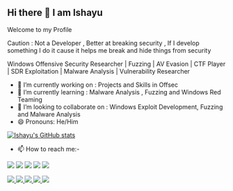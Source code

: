 ## Hi there 👋 I am Ishayu
Welcome to my Profile

Caution : Not a Developer , Better at breaking security , If I develop something I do it cause it helps me break and hide things from security

Windows Offensive Security Researcher | Fuzzing | AV Evasion | CTF Player | SDR Exploitation | Malware Analysis | Vulnerability Researcher

- 🔭 I’m currently working on : Projects and Skills in Offsec
- 🌱 I’m currently learning : Malware Analysis , Fuzzing and Windows Red Teaming
- 👯 I’m looking to collaborate on : Windows Exploit Development, Fuzzing and Malware Analysis 
- 😄 Pronouns: He/Him 


[![Ishayu's GitHub stats](https://github-readme-stats.vercel.app/api?username=ISH2YU&hide=prs&show_icons=true&theme=radical)](https://github.com/anuraghazra/github-readme-stats)

- 📫 How to reach me:-

<p align="center">

<a target="_blank" href="https://www.linkedin.com/in/ishayu-potey-89777324b/s"><img src="https://img.shields.io/badge/-LinkedIn-0077B5?style=for-the-badge&logo=Linkedin&logoColor=white"></img></a>
<a target="_blank" href="mailto:ishayupotey@gmail.com"><img src="https://img.shields.io/badge/-Gmail-D14836?style=for-the-badge&logo=Gmail&logoColor=white"></img></a>
<a target="_blank" href="https://discord.com/channels/@drago0287"><img src="https://img.shields.io/badge/-Discord-5865F2?style=for-the-badge&logo=discord&logoColor=white"></img></a>
<a target="_blank" href="https://medium.com/@ishayupotey"><img src="https://img.shields.io/badge/-Medium-12100E?style=for-the-badge&logo=Medium&logoColor=white"></img></a>
<a target="_blank" href="https://twitter.com/Ishayu55328698"><img src="https://img.shields.io/badge/-Twitter-1DA1F2?style=for-the-badge&logo=Twitter&logoColor=white"></img></a>


</p>      
<p align="left">  
<a href="https://github.com/harish-sethuraman/readme-components">
 <img  src="https://readme-components.vercel.app/api?component=logo&fill=black&logo=Python&animation=spin&svgfill=15d8fe">  
 </a>
   <a href="https://github.com/harish-sethuraman/readme-components">
<img  src="https://readme-components.vercel.app/api?component=logo&fill=black&logo=C&svgfill=2d79c7">
</a>
 <a href="https://github.com/harish-sethuraman/readme-components">
 <img  src="https://readme-components.vercel.app/api?component=logo&fill=black&logo=node.js&svgfill=659b60">
</a>
<a href="https://github.com/harish-sethuraman/readme-components">
<img  src="https://readme-components.vercel.app/api?component=logo&fill=black&logo=javascript&svgfill=df5c43">  
</a>
<a href="https://github.com/harish-sethuraman/readme-components">
<img  src="https://readme-components.vercel.app/api?component=logo&fill=black&logo=github">
</a>
